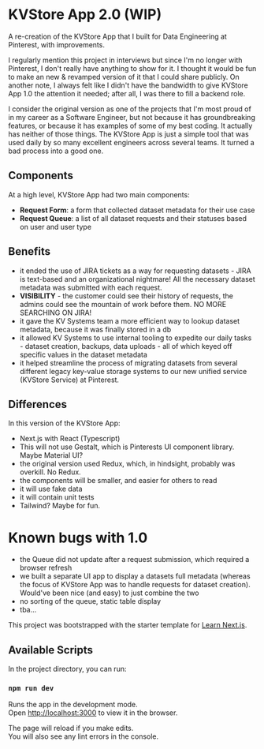 # KVStore App 2.0 (WIP)

A re-creation of the KVStore App that I built for Data Engineering at Pinterest, with improvements.

I regularly mention this project in interviews but since I'm no longer with Pinterest, I don't really have anything to show for it. I thought it would be fun to make an new & revamped version of it that I could share publicly. On another note, I always felt like I didn't have the bandwidth to give KVStore App 1.0 the attention it needed; after all, I was there to fill a backend role.

I consider the original version as one of the projects that I'm most proud of in my career as a Software Engineer, but not because it has groundbreaking features, or because it has examples of some of my best coding. It actually has neither of those things. The KVStore App is just a simple tool that was used daily by so many excellent engineers across several teams. It turned a bad process into a good one.

## Components
At a high level, KVStore App had two main components: 
* **Request Form**: a form that collected dataset metadata for their use case
* **Request Queue**: a list of all dataset requests and their statuses based on user and user type 

## Benefits
* it ended the use of JIRA tickets as a way for requesting datasets - JIRA is text-based and an organizational nightmare! All the necessary dataset metadata was submitted with each request.
* **VISIBILITY** - the customer could see their history of requests, the admins could see the mountain of work before them. NO MORE SEARCHING ON JIRA!
* it gave the KV Systems team a more efficient way to lookup dataset metadata, because it was finally stored in a db
* it allowed KV Systems to use internal tooling to expedite our daily tasks - dataset creation, backups, data uploads - all of which keyed off specific values in the dataset metadata
* it helped streamline the process of migrating datasets from several different legacy key-value storage systems to our new unified service (KVStore Service) at Pinterest.

## Differences
In this version of the KVStore App:
* Next.js with React (Typescript)
* This will not use Gestalt, which is Pinterests UI component library. Maybe Material UI?
* the original version used Redux, which, in hindsight, probably was overkill. No Redux.
* the components will be smaller, and easier for others to read
* it will use fake data
* it will contain unit tests
* Tailwind? Maybe for fun.

# Known bugs with 1.0
* the Queue did not update after a request submission, which required a browser refresh
* we built a separate UI app to display a datasets full metadata (whereas the focus of KVStore App was to handle requests for dataset creation). Would've been nice (and easy) to just combine the two
* no sorting of the queue, static table display
* tba...

This project was bootstrapped with the starter template for [Learn Next.js](https://nextjs.org/learn).

## Available Scripts

In the project directory, you can run:

### `npm run dev`

Runs the app in the development mode.\
Open [http://localhost:3000](http://localhost:3000) to view it in the browser.

The page will reload if you make edits.\
You will also see any lint errors in the console.